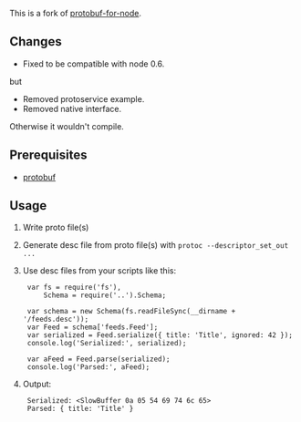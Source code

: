 This is a fork of [protobuf-for-node](http://code.google.com/p/protobuf-for-node/).

Changes
-------

* Fixed to be compatible with node 0.6.

but

* Removed protoservice example.
* Removed native interface.

Otherwise it wouldn't compile.


Prerequisites
-------------

* [protobuf](http://code.google.com/p/protobuf/)


Usage
-----

1. Write proto file(s)
2. Generate desc file from proto file(s) with `protoc --descriptor_set_out ...`
3. Use desc files from your scripts like this:

        var fs = require('fs'),
            Schema = require('..').Schema;

        var schema = new Schema(fs.readFileSync(__dirname + '/feeds.desc'));
        var Feed = schema['feeds.Feed'];
        var serialized = Feed.serialize({ title: 'Title', ignored: 42 });
        console.log('Serialized:', serialized);

        var aFeed = Feed.parse(serialized);
        console.log('Parsed:', aFeed);

4. Output:

        Serialized: <SlowBuffer 0a 05 54 69 74 6c 65>
        Parsed: { title: 'Title' }
